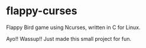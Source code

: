 # flappy-curses
Flappy Bird game using Ncurses, written in C for Linux.

Ayo!! Wassup!!
Just made this small project for fun.
